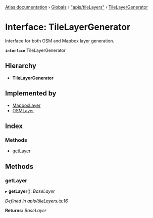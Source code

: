 [Atlas documentation](../README.md) › [Globals](../globals.md) › ["apis/tileLayers"](../modules/_apis_tilelayers_.md) › [TileLayerGenerator](_apis_tilelayers_.tilelayergenerator.md)

# Interface: TileLayerGenerator

Interface for both OSM and Mapbox layer generation.

**`interface`** TileLayerGenerator

## Hierarchy

* **TileLayerGenerator**

## Implemented by

* [MapboxLayer](../classes/_apis_tilelayers_.mapboxlayer.md)
* [OSMLayer](../classes/_apis_tilelayers_.osmlayer.md)

## Index

### Methods

* [getLayer](_apis_tilelayers_.tilelayergenerator.md#getlayer)

## Methods

###  getLayer

▸ **getLayer**(): *BaseLayer*

*Defined in [apis/tileLayers.ts:16](https://github.com/chronark/atlas/blob/a253197/src/apis/tileLayers.ts#L16)*

**Returns:** *BaseLayer*
